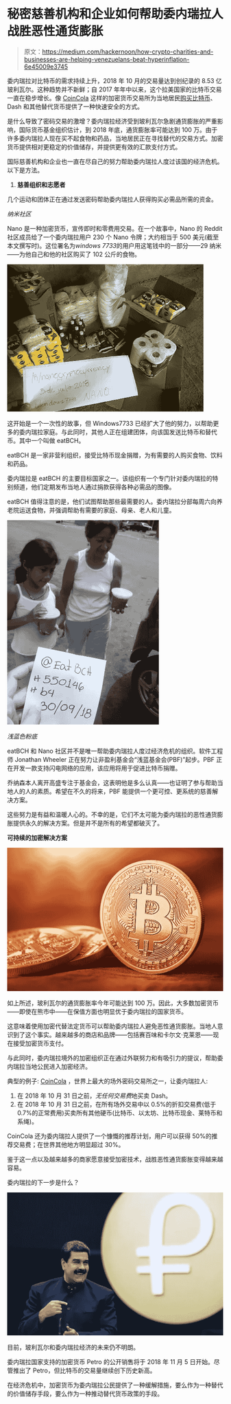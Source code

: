 # 秘密慈善机构和企业如何帮助委内瑞拉人战胜恶性通货膨胀

> 原文：<https://medium.com/hackernoon/how-crypto-charities-and-businesses-are-helping-venezuelans-beat-hyperinflation-6e45009e3745>

委内瑞拉对比特币的需求持续上升，2018 年 10 月的交易量达到创纪录的 8.53 亿玻利瓦尔。这种趋势并不新鲜；自 2017 年年中以来，这个拉美国家的比特币交易一直在稳步增长。像 [CoinCola](http://bit.ly/2CyRl3f) 这样的加密货币交易所为当地居民[购买比特币](http://bit.ly/2Pq6kPP)、Dash 和其他替代货币提供了一种快速安全的方式。

是什么导致了密码交易的激增？委内瑞拉经济受到玻利瓦尔急剧通货膨胀的严重影响，国际货币基金组织估计，到 2018 年底，通货膨胀率可能达到 100 万。由于许多委内瑞拉人现在买不起食物和药品，当地居民正在寻找替代的交易方式。加密货币提供相对更稳定的价值储存，并提供更有效的汇款支付方式。

国际慈善机构和企业也一直在尽自己的努力帮助委内瑞拉人度过该国的经济危机。以下是方法。

1.  **慈善组织和志愿者**

几个运动和团体正在通过发送密码帮助委内瑞拉人获得购买必需品所需的资金。

*纳米社区*

Nano 是一种加密货币，宣传即时和零费用交易。在一个故事中，Nano 的 Reddit 社区成员给了一个委内瑞拉用户 230 个 Nano 令牌；大约相当于 500 美元(截至本文撰写时)。这位署名为*windows 7733*的用户用这笔钱中的一部分——29 纳米——为他自己和他的社区购买了 102 公斤的食物。

![](img/7e7feb74a2a62aff145ce83ca5e4c9ab.png)

这开始是一个一次性的故事，但 Windows7733 已经扩大了他的努力，以帮助更多的委内瑞拉家庭。与此同时，其他人正在组建团体，向该国发送比特币和替代币。其中一个叫做 eatBCH。

eatBCH 是一家非营利组织，接受比特币现金捐赠，为有需要的人购买食物、饮料和药品。

委内瑞拉是 eatBCH 的主要目标国家之一。该组织有一个专门针对委内瑞拉的特别频道，他们定期发布当地人通过捐款获得各种必需品的图像。

eatBCH 值得注意的是，他们试图帮助那些最需要的人。委内瑞拉分部每周六向养老院运送食物，并强调帮助有需要的家庭、母亲、老人和儿童。

![](img/33a6bc712270aeedf41649fa5c0b86e3.png)

*浅蓝色粉底*

eatBCH 和 Nano 社区并不是唯一帮助委内瑞拉人度过经济危机的组织。软件工程师 Jonathan Wheeler 正在努力让非盈利基金会“浅蓝基金会(PBF)”起步。PBF 正在开发一款支持闪电网络的应用，该应用将用于促进比特币捐赠。

乔纳森本人离开高盛专注于基金会，这表明他是多么认真——也证明了参与帮助当地人的人的素质。希望在不久的将来，PBF 能提供一个更可控、更系统的慈善解决方案。

这些努力是有益和温暖人心的。不幸的是，它们不太可能为委内瑞拉的恶性通货膨胀提供永久的解决方案。但是并不是所有的希望都破灭了。

**可持续的加密解决方案**

![](img/117960a58b55bb6216476abb251f55be.png)

如上所述，玻利瓦尔的通货膨胀率今年可能达到 100 万。因此，大多数加密货币——即使在熊市中——在保值方面也明显优于委内瑞拉的国家货币。

这意味着使用加密代替法定货币可以帮助委内瑞拉人避免恶性通货膨胀。当地人意识到了这个事实。越来越多的商店和品牌——包括赛百味和卡尔文·克莱恩——现在接受加密货币支付。

与此同时，委内瑞拉境外的加密组织正在通过外联努力和有吸引力的提议，帮助委内瑞拉当地公民进入加密经济。

典型的例子: [CoinCola](http://bit.ly/2CyRl3f) ，世界上最大的场外密码交易所之一，让委内瑞拉人:

1.  在 2018 年 10 月 31 日之前，*无任何交易费*地买卖 Dash。
2.  在 2018 年 10 月 31 日之前，在所有场外交易中以 0.5%的折扣交易费(低于 0.7%的正常费用)买卖所有其他硬币(比特币、以太坊、比特币现金、莱特币和系绳)。

CoinCola 还为委内瑞拉人提供了一个慷慨的推荐计划，用户可以获得 50%的推荐交易费；在世界其他地方明显超过 30%。

鉴于这一点以及越来越多的商家愿意接受加密技术，战胜恶性通货膨胀变得越来越容易。

委内瑞拉的下一步是什么？

![](img/0e38db3797d72f1eec7373c9735902dd.png)

目前，玻利瓦尔和委内瑞拉经济的未来仍不明朗。

委内瑞拉国家支持的加密货币 Petro 的公开销售将于 2018 年 11 月 5 日开始。尽管推出了 Petro，但比特币的交易量继续创下历史新高。

在经济危机中，加密货币为委内瑞拉公民提供了一种缓解措施，要么作为一种替代的价值储存手段，要么作为一种推动替代货币政策的手段。